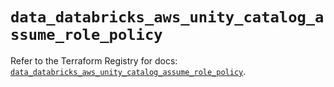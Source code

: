 # `data_databricks_aws_unity_catalog_assume_role_policy`

Refer to the Terraform Registry for docs: [`data_databricks_aws_unity_catalog_assume_role_policy`](https://registry.terraform.io/providers/databricks/databricks/1.72.0/docs/data-sources/aws_unity_catalog_assume_role_policy).

